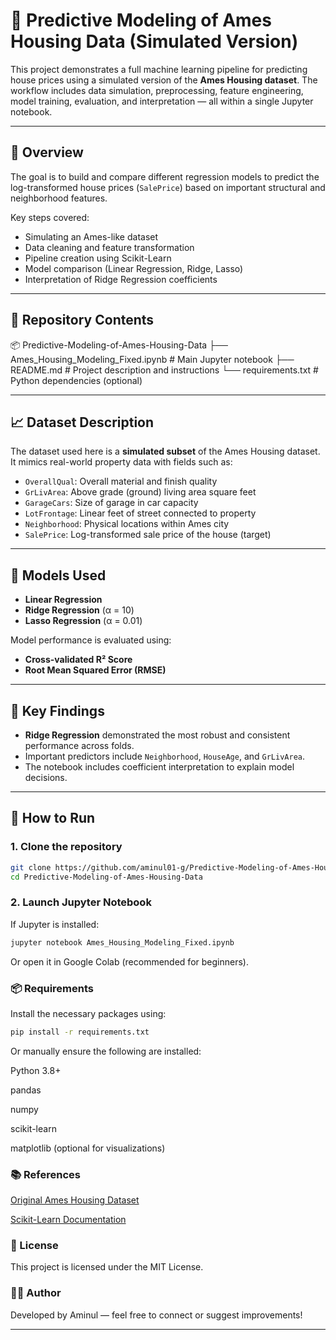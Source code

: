 # 🏡 Predictive Modeling of Ames Housing Data (Simulated Version)

This project demonstrates a full machine learning pipeline for predicting house prices using a simulated version of the **Ames Housing dataset**. The workflow includes data simulation, preprocessing, feature engineering, model training, evaluation, and interpretation — all within a single Jupyter notebook.

---

## 📌 Overview

The goal is to build and compare different regression models to predict the log-transformed house prices (`SalePrice`) based on important structural and neighborhood features.

Key steps covered:
- Simulating an Ames-like dataset
- Data cleaning and feature transformation
- Pipeline creation using Scikit-Learn
- Model comparison (Linear Regression, Ridge, Lasso)
- Interpretation of Ridge Regression coefficients

---

## 📁 Repository Contents

📦 Predictive-Modeling-of-Ames-Housing-Data
      ├── Ames_Housing_Modeling_Fixed.ipynb # Main Jupyter notebook
      ├── README.md # Project description and instructions
      └── requirements.txt # Python dependencies (optional)


---

## 📈 Dataset Description

The dataset used here is a **simulated subset** of the Ames Housing dataset. It mimics real-world property data with fields such as:

- `OverallQual`: Overall material and finish quality
- `GrLivArea`: Above grade (ground) living area square feet
- `GarageCars`: Size of garage in car capacity
- `LotFrontage`: Linear feet of street connected to property
- `Neighborhood`: Physical locations within Ames city
- `SalePrice`: Log-transformed sale price of the house (target)

---

## 🧪 Models Used

- **Linear Regression**
- **Ridge Regression** (α = 10)
- **Lasso Regression** (α = 0.01)

Model performance is evaluated using:
- **Cross-validated R² Score**
- **Root Mean Squared Error (RMSE)**

---

## 🧠 Key Findings

- **Ridge Regression** demonstrated the most robust and consistent performance across folds.
- Important predictors include `Neighborhood`, `HouseAge`, and `GrLivArea`.
- The notebook includes coefficient interpretation to explain model decisions.

---

## 🚀 How to Run

### 1. Clone the repository

```bash
git clone https://github.com/aminul01-g/Predictive-Modeling-of-Ames-Housing-Data.git
cd Predictive-Modeling-of-Ames-Housing-Data
```

### 2. Launch Jupyter Notebook
If Jupyter is installed:

```bash
jupyter notebook Ames_Housing_Modeling_Fixed.ipynb
```
Or open it in Google Colab (recommended for beginners).

### 📦 Requirements
Install the necessary packages using:
```bash
pip install -r requirements.txt
```
Or manually ensure the following are installed:

Python 3.8+

pandas

numpy

scikit-learn

matplotlib (optional for visualizations)

### 📚 References
[Original Ames Housing Dataset](https://jse.amstat.org/v19n3/decock.pdf)

[Scikit-Learn Documentation](https://scikit-learn.org/stable/user_guide.html)

### 📄 License
This project is licensed under the MIT License.

### 🙋‍♂️ Author
Developed by Aminul — feel free to connect or suggest improvements!


---
